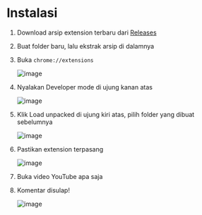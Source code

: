 # Instalasi

1. Download arsip extension terbaru dari [Releases](https://github.com/sglkc/antijudol/releases)
2. Buat folder baru, lalu ekstrak arsip di dalamnya
3. Buka `chrome://extensions`

   ![image](https://github.com/user-attachments/assets/80ddb5eb-7870-4130-aa73-e5056fdb81a1)

5. Nyalakan Developer mode di ujung kanan atas

   ![image](https://github.com/user-attachments/assets/49c234be-1587-450c-9432-e3ad10795131)

7. Klik Load unpacked di ujung kiri atas, pilih folder yang dibuat sebelumnya

   ![image](https://github.com/user-attachments/assets/a019e362-a61e-4034-8d53-e1a6b9718193)

9. Pastikan extension terpasang

   ![image](https://github.com/user-attachments/assets/20d57a8d-108b-43a0-925d-bb9779d59e2e)

11. Buka video YouTube apa saja

12. Komentar disulap!

    ![image](https://github.com/user-attachments/assets/b98d5220-f905-4e69-963f-0d3aa78c4963)
